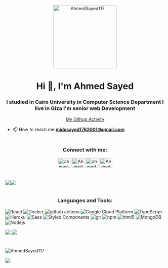 <p align="center"> <img src="https://komarev.com/ghpvc/?username=AhmedSayed117&label=Profile%20views&color=0e75b6&style=flat" width="200" alt="AhmedSayed117" /> </p>
<h1 align="center">Hi 👋, I'm Ahmed Sayed</h1>
<h3 align="center">I studied in Cairo University in Computer Science Department I live in Giza I'm senior web Development</h3>
<p align="center" color=""white ><a href="https://profile-summary-for-github.com/user/AhmedSayed117" target="blank">My Githup Activity</a></p>

- 📫 How to reach me **midosayed1762001@gmail.com**

<h1 align="center"></h1>
<h3 align="center">Connect with me:</h3>
<p align="center">
<a href="https://linkedin.com/in/ahmed-sayed-36281a1ba" target="blank"><img align="center" src="https://raw.githubusercontent.com/rahuldkjain/github-profile-readme-generator/master/src/images/icons/Social/linked-in-alt.svg" alt="ahmed-sayed-36281a1ba" height="30" width="40" /></a>
<a href="https://fb.com/AhmedSayed176" target="blank"><img align="center" src="https://raw.githubusercontent.com/rahuldkjain/github-profile-readme-generator/master/src/images/icons/Social/facebook.svg" alt="Ahmed Sayed" height="30" width="40" /></a>
<a href="https://instagram.com/ahmed.sayedo_o" target="blank"><img align="center" src="https://raw.githubusercontent.com/rahuldkjain/github-profile-readme-generator/master/src/images/icons/Social/instagram.svg" alt="ahmed.sayedo_o" height="30" width="40" /></a>
<a href="https://discord.gg/AhmedSayed#6231" target="blank"><img align="center" src="https://raw.githubusercontent.com/rahuldkjain/github-profile-readme-generator/master/src/images/icons/Social/discord.svg" alt="AhmedSayed#6231" height="30" width="40" /></a>
</p>
<h1 align="center"></h1>

![](http://github-profile-summary-cards.vercel.app/api/cards/repos-per-language?username=AhmedSayed117&theme=monokai)![](http://github-profile-summary-cards.vercel.app/api/cards/most-commit-language?username=AhmedSayed117&theme=monokai)


<h1 align="center"></h1>
<h3 align="center">Languages and Tools:</h3>
<p>
  <img alt="React" src="https://img.shields.io/badge/-React-45b8d8?style=flat-square&logo=react&logoColor=white" />
  <img alt="Docker" src="https://img.shields.io/badge/-Docker-46a2f1?style=flat-square&logo=docker&logoColor=white" />
  <img alt="github actions" src="https://img.shields.io/badge/-Github_Actions-2088FF?style=flat-square&logo=github-actions&logoColor=white" />
  <img alt="Google Cloud Platform" src="https://img.shields.io/badge/-Google_Cloud_Platform-1a73e8?style=flat-square&logo=google-cloud&logoColor=white" />
  <img alt="TypeScript" src="https://img.shields.io/badge/-TypeScript-007ACC?style=flat-square&logo=typescript&logoColor=white" />
  <img alt="Heroku" src="https://img.shields.io/badge/-Heroku-430098?style=flat-square&logo=heroku&logoColor=white" />
  <img alt="Sass" src="https://img.shields.io/badge/-Sass-CC6699?style=flat-square&logo=sass&logoColor=white" />
  <img alt="Styled Components" src="https://img.shields.io/badge/-Styled_Components-db7092?style=flat-square&logo=styled-components&logoColor=white" />
  <img alt="git" src="https://img.shields.io/badge/-Git-F05032?style=flat-square&logo=git&logoColor=white" />
  <img alt="npm" src="https://img.shields.io/badge/-NPM-CB3837?style=flat-square&logo=npm&logoColor=white" />
  <img alt="html5" src="https://img.shields.io/badge/-HTML5-E34F26?style=flat-square&logo=html5&logoColor=white" />
  <img alt="MongoDB" src="https://img.shields.io/badge/-MongoDB-13aa52?style=flat-square&logo=mongodb&logoColor=white" />
  <img alt="Nodejs" src="https://img.shields.io/badge/-Nodejs-43853d?style=flat-square&logo=Node.js&logoColor=white" />
</p>

![](http://github-profile-summary-cards.vercel.app/api/cards/stats?username=AhmedSayed117&theme=monokai)     ![](http://github-profile-summary-cards.vercel.app/api/cards/productive-time?username=AhmedSayed117&theme=monokai&utcOffset=8)

 <h1 align="center"></h1>
<p align="left"><img align="center" src="https://github-readme-streak-stats.herokuapp.com/?user=AhmedSayed117&show_icons=true&include_all_commits=true&theme=radical&hide_border=true" alt="AhmedSayed117" /></p>

![](http://github-profile-summary-cards.vercel.app/api/cards/profile-details?username=AhmedSayed117&theme=monokai)

